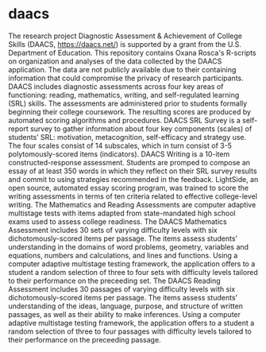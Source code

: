 # daacs
The research project Diagnostic Assessment & Achievement of College Skills (DAACS, https://daacs.net/) is supported by a grant from the U.S. Department of Education. This repository contains Oxana Rosca's R-scripts on organization and analyses of the data collected by the DAACS application. The data are not publicly available due to their containing information that could compromise the privacy of research participants.
DAACS includes diagnostic assessments across four key areas of functioning: reading, mathematics, writing, and self-regulated learning (SRL) skills. The assessments are administered prior to students formally beginning their college coursework. The resulting scores are produced by automated scoring algorithms and procedures.
DAACS SRL Survey is a self-report survey to gather information about four key components (scales) of students’ SRL: motivation, metacognition, self-efficacy and strategy use. The four scales consist of 14 subscales, which in turn consist of 3-5 polytomously-scored items (indicators).
DAACS Writing is a 10-item constructed-response assessment. Students are promped to compose an essay of at least 350 words in which they reflect on their SRL survey results and commit to using strategies recommended in the feedback. LightSide, an open source, automated essay scoring program, was trained to score the writing assessments in terms of ten criteria related to effective college-level writing. 
The Mathematics and Reading Assessments are computer adaptive multistage tests with items adapted from state-mandated high school exams used to assess college readiness.
The DAACS Mathematics Assessment includes 30 sets of varying difficulty levels with six dichotomously-scored items per passage. The items assess students’ understanding in the domains of word problems, geometry, variables and equations, numbers and calculations, and lines and functions. Using a computer adaptive multistage testing framework, the application offers to a student a random selection of three to four sets with difficulty levels tailored to their performance on the preceeding set. 
The DAACS Reading Assessment includes 30 passages of varying difficulty levels with six dichotomously-scored items per passage. The items assess students’ understanding of the ideas, language, purpose, and structure of written passages, as well as their ability to make inferences. Using a computer adaptive multistage testing framework, the application offers to a student a random selection of three to four passages with difficulty levels tailored to their performance on the preceeding passage. 
